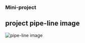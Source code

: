 ### Mini-project

## project pipe-line image

![pipe-line image](https://user-images.githubusercontent.com/54920289/219006871-1054c06d-a968-4a9a-a1fc-73c0b31cd2e8.jpg)
